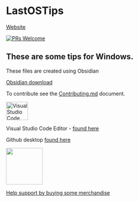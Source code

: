 # LastOSTips


[Website ](http://www.lastos.org)


[![PRs Welcome](https://img.shields.io/badge/PRs-welcome-brightgreen.svg?style=flat-square)](https://makeapullrequest.com)


## These are some tips for Windows. 


These files are created using Obsidian

[Obsidian download ](https://obsidian.md/download)

To contribute see the [Contributing.md](https://github.com/pacav69/LastOSTipsPC/blob/main/Contributing.md) document.


<img src="https://visualstudio.microsoft.com/wp-content/uploads/2019/09/vs-code-responsive-01-1.png" alt="Visual Studio Code logo" style="height: 50px; width:60px;"/>

Visual Studio Code Editor - [found here](https://visualstudio.microsoft.com/) 


Github desktop [found here](https://www.githubdesktop.com/download/)


<img src="https://vangogh.teespring.com/v3/image/SugZ-DRGZXUTuSzfrFtaOU3TAUQ/800/800.jpg" width="100px"  height="100px">

[Help support by buying some merchandise](https://cavtronics-3.creator-spring.com/)
